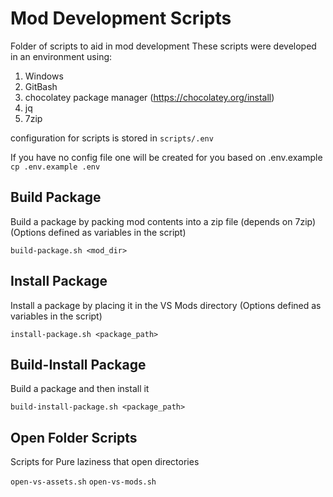 # Mod Development Scripts

Folder of scripts to aid in mod development
These scripts were developed in an environment using:

1. Windows
2. GitBash
3. chocolatey package manager (https://chocolatey.org/install)
4. jq
5. 7zip

configuration for scripts is stored in `scripts/.env`

If you have no config file one will be created for you based on .env.example
`cp .env.example .env`
 
## Build Package

Build a package by packing mod contents into a zip file (depends on 7zip)
(Options defined as variables in the script)

`build-package.sh <mod_dir>`

## Install Package

Install a package by placing it in the VS Mods directory
(Options defined as variables in the script)

`install-package.sh <package_path>`

## Build-Install Package

Build a package and then install it 

`build-install-package.sh <package_path>`

## Open Folder Scripts

Scripts for Pure laziness that open directories

`open-vs-assets.sh`
`open-vs-mods.sh`